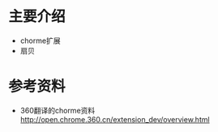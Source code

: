 # 主要介绍

- chorme扩展
- 扇贝

# 参考资料

- 360翻译的chorme资料
http://open.chrome.360.cn/extension_dev/overview.html